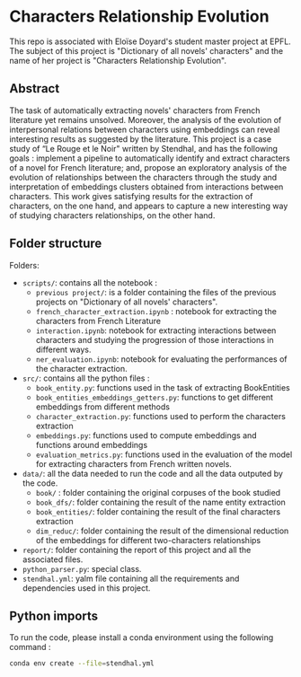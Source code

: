 # Characters Relationship Evolution

This repo is associated with Eloïse Doyard's student master project at EPFL. The subject of this project is "Dictionary of all novels' characters" and the name of her project is "Characters Relationship Evolution".

## Abstract

The task of automatically extracting novels' characters from French literature yet remains unsolved. Moreover, the analysis of the evolution of interpersonal relations between characters using embeddings can reveal interesting results as suggested by the literature. This project is a case study of “Le Rouge et le Noir" written by Stendhal, and has the following goals : implement a pipeline to automatically identify and extract characters of a novel for French literature; and, propose an exploratory analysis of the evolution of relationships between the characters through the study and interpretation of embeddings clusters obtained from interactions between characters. This work gives satisfying results for the extraction of characters, on the one hand, and appears to capture a new interesting way of studying characters relationships, on the other hand.

## Folder structure

Folders:
- `scripts/`: contains all the notebook :
    + `previous project/`: is a folder containing the files of the previous projects on "Dictionary of all novels' characters".
    + `french_character_extraction.ipynb` : notebook for extracting the characters from French Literature
    + `interaction.ipynb`: notebook for extracting interactions between characters and studying the progression of those interactions in different ways.
    + `ner_evaluation.ipynb`: notebook for evaluating the performances of the character extraction.
- `src/`: contains all the python files :
    + `book_entity.py`: functions used in the task of extracting BookEntities
    + `book_entities_embeddings_getters.py`: functions to get different embeddings from different methods 
    + `character_extraction.py`: functions used to perform the characters extraction
    + `embeddings.py`: functions used to compute embeddings and functions around embeddings
    + `evaluation_metrics.py`: functions used in the evaluation of the model for extracting characters from French written novels.
- `data/`: all the data needed to run the code and all the data outputed by the code.
    + `book/` : folder containing the original corpuses of the book studied
    + `book_dfs/`: folder containing the result of the name entity extraction
    + `book_entities/`: folder containing the result of the final characters extraction
    + `dim_reduc/`: folder containing the result of the dimensional reduction of the embeddings for different two-characters relationships
- `report/`: folder containing the report of this project and all the associated files.
- `python_parser.py`: special class.
- `stendhal.yml`: yalm file containing all the requirements and dependencies used in this project.

## Python imports
To run the code, please install a conda environment using the following command :
```bash
conda env create --file=stendhal.yml
```

